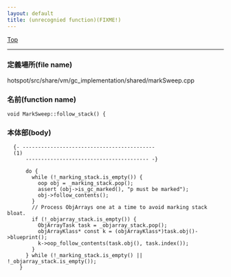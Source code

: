 ```yaml
---
layout: default
title: (unrecognied function)(FIXME!)
---
```

[Top](../index.html)

--- 
### 定義場所(file name)
hotspot/src/share/vm/gc_implementation/shared/markSweep.cpp

### 名前(function name)
```
void MarkSweep::follow_stack() {
```

### 本体部(body)
```
  {- -------------------------------------------
  (1) 
      ---------------------------------------- -}

	  do {
	    while (!_marking_stack.is_empty()) {
	      oop obj = _marking_stack.pop();
	      assert (obj->is_gc_marked(), "p must be marked");
	      obj->follow_contents();
	    }
	    // Process ObjArrays one at a time to avoid marking stack bloat.
	    if (!_objarray_stack.is_empty()) {
	      ObjArrayTask task = _objarray_stack.pop();
	      objArrayKlass* const k = (objArrayKlass*)task.obj()->blueprint();
	      k->oop_follow_contents(task.obj(), task.index());
	    }
	  } while (!_marking_stack.is_empty() || !_objarray_stack.is_empty());
	}
	
```


